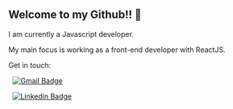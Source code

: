 ## Welcome to my Github!! 👋

I am currently a Javascript developer. 

My main focus is working as a front-end developer with ReactJS.

Get in touch: 

&nbsp; [![Gmail Badge](https://img.shields.io/badge/-marcelovqvd@gmail.com-c14438?style=flat-square&logo=Gmail&logoColor=white&link=mailto:marcelovqvd@gmail.com)](mailto:marcelovqvd@gmail.com) 

&nbsp; [![Linkedin Badge](https://img.shields.io/badge/-Marcelo-c14438?style=blue-square&logo=Linkedin&logoColor=white&link=https://www.linkedin.com/in/marcelovqvd/)](https://www.linkedin.com/in/marcelovqvd/) 
